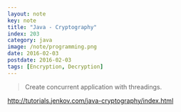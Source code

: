 ```yaml
---
layout: note
key: note
title: "Java - Cryptography"
index: 203
category: java
image: /note/programming.png
date: 2016-02-03
postdate: 2016-02-03
tags: [Encryption, Decryption]
---
```


> Create concurrent application with threadings.


http://tutorials.jenkov.com/java-cryptography/index.html
